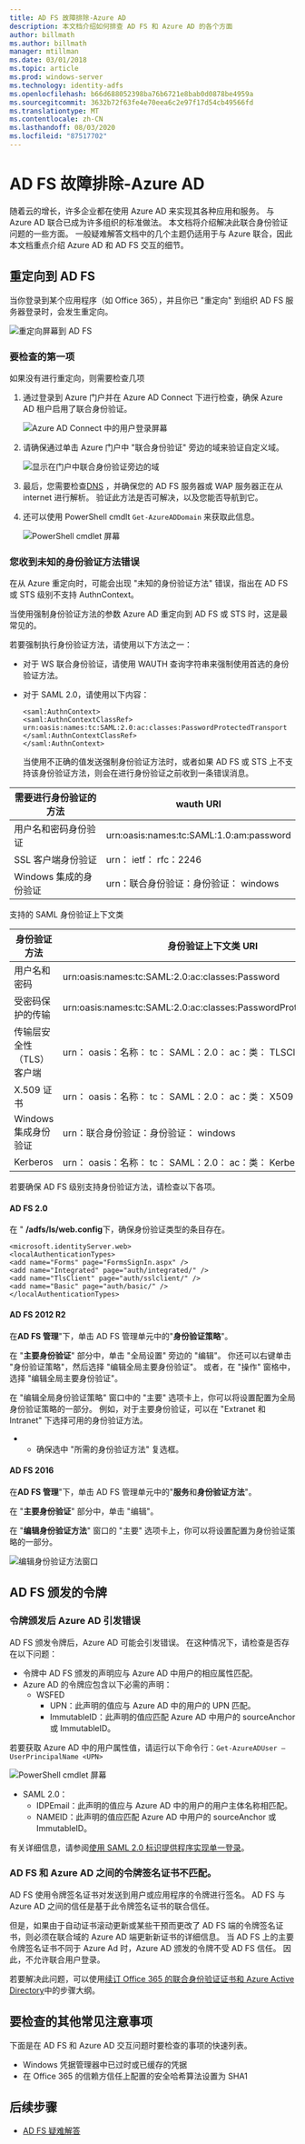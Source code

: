 ```yaml
---
title: AD FS 故障排除-Azure AD
description: 本文档介绍如何排查 AD FS 和 Azure AD 的各个方面
author: billmath
ms.author: billmath
manager: mtillman
ms.date: 03/01/2018
ms.topic: article
ms.prod: windows-server
ms.technology: identity-adfs
ms.openlocfilehash: b66d688052398ba76b6721e8bab0d0878be4959a
ms.sourcegitcommit: 3632b72f63fe4e70eea6c2e97f17d54cb49566fd
ms.translationtype: MT
ms.contentlocale: zh-CN
ms.lasthandoff: 08/03/2020
ms.locfileid: "87517702"
---
```

# <a name="ad-fs-troubleshooting---azure-ad"></a>AD FS 故障排除-Azure AD
随着云的增长，许多企业都在使用 Azure AD 来实现其各种应用和服务。  与 Azure AD 联合已成为许多组织的标准做法。  本文档将介绍解决此联合身份验证问题的一些方面。  一般疑难解答文档中的几个主题仍适用于与 Azure 联合，因此本文档重点介绍 Azure AD 和 AD FS 交互的细节。

## <a name="redirection-to-ad-fs"></a>重定向到 AD FS

当你登录到某个应用程序（如 Office 365），并且你已 "重定向" 到组织 AD FS 服务器登录时，会发生重定向。

![重定向屏幕到 AD FS](media/ad-fs-tshoot-azure/azure1.png)

### <a name="first-things-to-check"></a>要检查的第一项

如果没有进行重定向，则需要检查几项

1. 通过登录到 Azure 门户并在 Azure AD Connect 下进行检查，确保 Azure AD 租户启用了联合身份验证。

   ![Azure AD Connect 中的用户登录屏幕](media/ad-fs-tshoot-azure/azure2.png)

2. 请确保通过单击 Azure 门户中 "联合身份验证" 旁边的域来验证自定义域。

   ![显示在门户中联合身份验证旁边的域](media/ad-fs-tshoot-azure/azure3.png)

3. 最后，您需要检查[DNS](ad-fs-tshoot-dns.md) ，并确保您的 AD FS 服务器或 WAP 服务器正在从 internet 进行解析。  验证此方法是否可解决，以及您能否导航到它。

4. 还可以使用 PowerShell cmdlt `Get-AzureADDomain` 来获取此信息。

   ![PowerShell cmdlet 屏幕](media/ad-fs-tshoot-azure/azure6.png)

### <a name="you-are-receiving-an-unknown-auth-method-error"></a>您收到未知的身份验证方法错误
在从 Azure 重定向时，可能会出现 "未知的身份验证方法" 错误，指出在 AD FS 或 STS 级别不支持 AuthnContext。

当使用强制身份验证方法的参数 Azure AD 重定向到 AD FS 或 STS 时，这是最常见的。

若要强制执行身份验证方法，请使用以下方法之一：
- 对于 WS 联合身份验证，请使用 WAUTH 查询字符串来强制使用首选的身份验证方法。

- 对于 SAML 2.0，请使用以下内容：
  ```
  <saml:AuthnContext>
  <saml:AuthnContextClassRef>
  urn:oasis:names:tc:SAML:2.0:ac:classes:PasswordProtectedTransport
  </saml:AuthnContextClassRef>
  </saml:AuthnContext>
  ```
  当使用不正确的值发送强制身份验证方法时，或者如果 AD FS 或 STS 上不支持该身份验证方法，则会在进行身份验证之前收到一条错误消息。

|需要进行身份验证的方法|wauth URI|
|-----|-----|
|用户名和密码身份验证|urn:oasis:names:tc:SAML:1.0:am:password|
|SSL 客户端身份验证|urn： ietf： rfc：2246|
|Windows 集成的身份验证|urn：联合身份验证：身份验证： windows|

支持的 SAML 身份验证上下文类

|身份验证方法|身份验证上下文类 URI|
|-----|-----|
|用户名和密码|urn:oasis:names:tc:SAML:2.0:ac:classes:Password|
|受密码保护的传输|urn:oasis:names:tc:SAML:2.0:ac:classes:PasswordProtectedTransport|
|传输层安全性（TLS）客户端|urn： oasis：名称： tc： SAML：2.0： ac：类： TLSClient
|X.509 证书|urn： oasis：名称： tc： SAML：2.0： ac：类： X509
|Windows 集成身份验证|urn：联合身份验证：身份验证： windows|
|Kerberos|urn： oasis：名称： tc： SAML：2.0： ac：类： Kerberos|

若要确保 AD FS 级别支持身份验证方法，请检查以下各项。

#### <a name="ad-fs-20"></a>AD FS 2.0

在 " **/adfs/ls/web.config**下，确保身份验证类型的条目存在。

```
<microsoft.identityServer.web>
<localAuthenticationTypes>
<add name="Forms" page="FormsSignIn.aspx" />
<add name="Integrated" page="auth/integrated/" />
<add name="TlsClient" page="auth/sslclient/" />
<add name="Basic" page="auth/basic/" />
</localAuthenticationTypes>
```

#### <a name="ad-fs-2012-r2"></a>AD FS 2012 R2

在**AD FS 管理**"下，单击 AD FS 管理单元中的"**身份验证策略**"。

在 "**主要身份验证**" 部分中，单击 "全局设置" 旁边的 "编辑"。 你还可以右键单击 "身份验证策略"，然后选择 "编辑全局主要身份验证"。 或者，在 "操作" 窗格中，选择 "编辑全局主要身份验证"。

在 "编辑全局身份验证策略" 窗口中的 "主要" 选项卡上，你可以将设置配置为全局身份验证策略的一部分。 例如，对于主要身份验证，可以在 "Extranet 和 Intranet" 下选择可用的身份验证方法。

* * 确保选中 "所需的身份验证方法" 复选框。

#### <a name="ad-fs-2016"></a>AD FS 2016

在**AD FS 管理**"下，单击 AD FS 管理单元中的"**服务**和**身份验证方法**"。

在 "**主要身份验证**" 部分中，单击 "编辑"。

在 "**编辑身份验证方法**" 窗口的 "主要" 选项卡上，你可以将设置配置为身份验证策略的一部分。

![编辑身份验证方法窗口](media/ad-fs-tshoot-azure/azure4.png)

## <a name="tokens-issued-by-ad-fs"></a>AD FS 颁发的令牌

### <a name="azure-ad-throws-error-after-token-issuance"></a>令牌颁发后 Azure AD 引发错误
AD FS 颁发令牌后，Azure AD 可能会引发错误。 在这种情况下，请检查是否存在以下问题：
- 令牌中 AD FS 颁发的声明应与 Azure AD 中用户的相应属性匹配。
- Azure AD 的令牌应包含以下必需的声明：
    - WSFED
        - UPN：此声明的值应与 Azure AD 中的用户的 UPN 匹配。
        - ImmutableID：此声明的值应匹配 Azure AD 中用户的 sourceAnchor 或 ImmutableID。

若要获取 Azure AD 中的用户属性值，请运行以下命令行：`Get-AzureADUser –UserPrincipalName <UPN>`

![PowerShell cmdlet 屏幕](media/ad-fs-tshoot-azure/azure5.png)

   - SAML 2.0：
       - IDPEmail：此声明的值应与 Azure AD 中的用户的用户主体名称相匹配。
       - NAMEID：此声明的值应匹配 Azure AD 中用户的 sourceAnchor 或 ImmutableID。

有关详细信息，请参阅[使用 SAML 2.0 标识提供程序实现单一登录](/previous-versions/azure/azure-services/dn641269(v=azure.100))。

### <a name="token-signing-certificate-mismatch-between-ad-fs-and-azure-ad"></a>AD FS 和 Azure AD 之间的令牌签名证书不匹配。

AD FS 使用令牌签名证书对发送到用户或应用程序的令牌进行签名。 AD FS 与 Azure AD 之间的信任是基于此令牌签名证书的联合信任。

但是，如果由于自动证书滚动更新或某些干预而更改了 AD FS 端的令牌签名证书，则必须在联合域的 Azure AD 端更新新证书的详细信息。 当 AD FS 上的主要令牌签名证书不同于 Azure Ad 时，Azure AD 颁发的令牌不受 AD FS 信任。 因此，不允许联合用户登录。

若要解决此问题，可以使用[续订 Office 365 的联合身份验证证书和 Azure Active Directory](/azure/active-directory/connect/active-directory-aadconnect-o365-certs)中的步骤大纲。

## <a name="other-common-things-to-check"></a>要检查的其他常见注意事项
下面是在 AD FS 和 Azure AD 交互问题时要检查的事项的快速列表。
- Windows 凭据管理器中已过时或已缓存的凭据
- 在 Office 365 的信赖方信任上配置的安全哈希算法设置为 SHA1

## <a name="next-steps"></a>后续步骤

- [AD FS 疑难解答](ad-fs-tshoot-overview.md)

